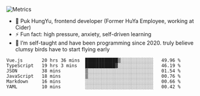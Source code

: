 ![Metrics](https://metrics.lecoq.io/trojan0523)


 - 🔭 Puk HungYu, frontend developer (Former HuYa Employee, working at Cider)
 - ⚡ Fun fact: high pressure, anxiety, self-driven learning 
 - 🤔 I’m self-taught and have been programming since 2020. truly believe clumsy birds have to start flying early

 <!--START_SECTION:waka-->

```text
Vue.js       20 hrs 36 mins  ████████████▒░░░░░░░░░░░░   49.96 %
TypeScript   19 hrs 3 mins   ███████████▓░░░░░░░░░░░░░   46.19 %
JSON         38 mins         ▒░░░░░░░░░░░░░░░░░░░░░░░░   01.54 %
JavaScript   18 mins         ▒░░░░░░░░░░░░░░░░░░░░░░░░   00.76 %
Markdown     16 mins         ░░░░░░░░░░░░░░░░░░░░░░░░░   00.66 %
YAML         10 mins         ░░░░░░░░░░░░░░░░░░░░░░░░░   00.42 %
```

<!--END_SECTION:waka-->

 
<!--
**Trojan0523/Trojan0523** is a ✨ _special_ ✨ repository because its `README.md` (this file) appears on your GitHub profile.

Here are some ideas to get you started:

- 👯 looking to collaborate on where? i don`t know
- 🤔 I’m looking for help with ...
- 💬 Ask me about ...
- 📫 How to reach me: ...
- 😄 Pronouns: ...
- ⚡ Fun fact: ...
![](https://komarev.com/ghpvc/?username=trojan0523)
<img align="left" width="350px" height="180px" src="https://github-readme-stats.vercel.app/api?username=trojan0523&show_icons=true&icon_color=199861&count_private=true" />
<img width="350px" height="165px" alt="Most Used Lang" src="https://github-readme-stats.vercel.app/api/top-langs/?username=trojan0523&layout=compact" />

### Hi there 👋   ![](https://komarev.com/ghpvc/?username=trojan0523&color=ff69b4&label=PV+Since+2020-1-1)

-->
